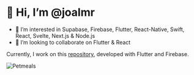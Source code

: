# 👋 Hi, I’m @joalmr
- 👀 I’m interested in Supabase, Firebase, Flutter, React-Native, Swift, React, Svelte, Next.js & Node.js
- 💞️ I’m looking to collaborate on Flutter & React


Currently, I work on this [repository](https://github.com/joalmr/petmeals), developed with Flutter and Firebase.

![Petmeals](https://ibb.co/n0Hgrgg)

<!---
joalmr/joalmr is a ✨ special ✨ repository because its `README.md` (this file) appears on your GitHub profile.
You can click the Preview link to take a look at your changes.
--->

